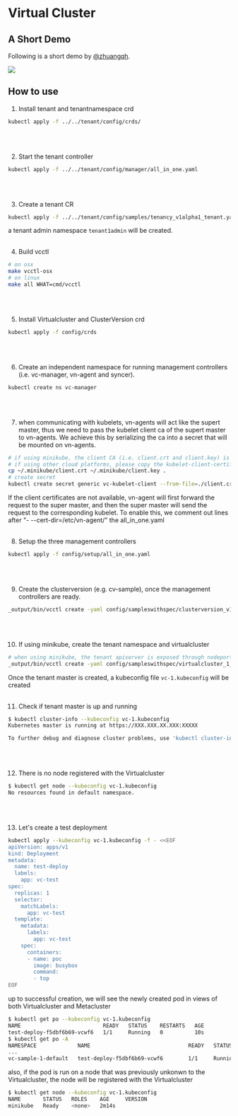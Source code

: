 # Virtual Cluster

## A Short Demo

Following is a short demo by [@zhuangqh](https://github.com/zhuangqh).

[![](http://img.youtube.com/vi/QvpNehTNRyk/0.jpg)](http://www.youtube.com/watch?v=QvpNehTNRyk "vc-demo")

## How to use

1. Install tenant and tenantnamespace crd
```bash
kubectl apply -f ../../tenant/config/crds/
```
<br />
<br />

2. Start the tenant controller
```bash
kubectl apply -f ../../tenant/config/manager/all_in_one.yaml
```
<br />
<br />

3. Create a tenant CR
```bash
kubectl apply -f ../../tenant/config/samples/tenancy_v1alpha1_tenant.yaml
```
a tenant admin namespace `tenant1admin` will be created.
<br />
<br />

4. Build vcctl
```bash
# on osx
make vcctl-osx
# on linux 
make all WHAT=cmd/vcctl
```
<br />
<br />

5. Install Virtualcluster and ClusterVersion crd
```bash
kubectl apply -f config/crds
```
<br />
<br />

6. Create an independent namespace for running management controllers (i.e. 
vc-manager, vn-agent and syncer).
```bash
kubectl create ns vc-manager
```
<br />
<br />

7. when communicating with kubelets, vn-agents will act like the supert master, thus
we need to pass the kubelet client ca of the supert master to vn-agents. 
We achieve this by serializing the ca into a secret that will be mounted on 
vn-agents.
```bash
# if using minikube, the client CA (i.e. client.crt and client.key) is located in ~/.minikube/
# if using other cloud platforms, please copy the kubelet-client-certificate from master node
cp ~/.minikube/client.crt ~/.minikube/client.key .
# create secret
kubectl create secret generic vc-kubelet-client --from-file=./client.crt --from-file=./client.key --namespace vc-manager
```
If the client certificates are not available, vn-agent will first forward 
the request to the super master, and then the super master will send the request to
the corresponding kubelet. To enable this, we comment out lines after 
"- --cert-dir=/etc/vn-agent/" the all_in_one.yaml
<br />
<br />

8. Setup the three management controllers
```bash
kubectl apply -f config/setup/all_in_one.yaml
```
<br />
<br />

9. Create the clusterversion (e.g. cv-sample), once the management 
controllers are ready.
```bash 
_output/bin/vcctl create -yaml config/sampleswithspec/clusterversion_v1_nodeport.yaml
```
<br />
<br />

10. If using minikube, create the tenant namespace and virtualcluster
```bash
# when using minikube, the tenant apiserver is exposed through nodeport service
_output/bin/vcctl create -yaml config/sampleswithspec/virtualcluster_1_nodeport.yaml -vckbcfg vc-1.kubeconfig
```
Once the tenant master is created, a kubeconfig file `vc-1.kubeconfig` will 
be created
<br />
<br />

11. Check if tenant master is up and running
```bash
$ kubectl cluster-info --kubeconfig vc-1.kubeconfig
Kubernetes master is running at https://XXX.XXX.XX.XXX:XXXXX

To further debug and diagnose cluster problems, use 'kubectl cluster-info dump'.
```
<br />
<br />

12. There is no node registered with the Virtualcluster
```bash
$ kubectl get node --kubeconfig vc-1.kubeconfig
No resources found in default namespace.
```
<br />
<br />

13. Let's create a test deployment
```bash
kubectl apply --kubeconfig vc-1.kubeconfig -f - <<EOF
apiVersion: apps/v1
kind: Deployment
metadata:
  name: test-deploy
  labels:
    app: vc-test
spec:
  replicas: 1
  selector:
    matchLabels:
      app: vc-test
  template:
    metadata:
      labels:
        app: vc-test
    spec:
      containers:
      - name: poc
        image: busybox
        command:
        - top
EOF
```
up to successful creation, we will see the newly created pod in 
views of both Virtualcluster and Metacluster 
```bash
$ kubectl get po --kubeconfig vc-1.kubeconfig
NAME                          READY   STATUS    RESTARTS   AGE
test-deploy-f5dbf6b69-vcwf6   1/1     Running   0          10s
$ kubectl get po -A
NAMESPACE             NAME                               READY   STATUS    RESTARTS   AGE
...
vc-sample-1-default   test-deploy-f5dbf6b69-vcwf6        1/1     Running   0          35s
```
also, if the pod is run on a node that was previously unkonwn 
to the Virtualcluster, the node will be registered with the Virtualcluster
```bash
$ kubectl get node --kubeconfig vc-1.kubeconfig 
NAME       STATUS   ROLES    AGE     VERSION
minikube   Ready    <none>   2m14s
```
